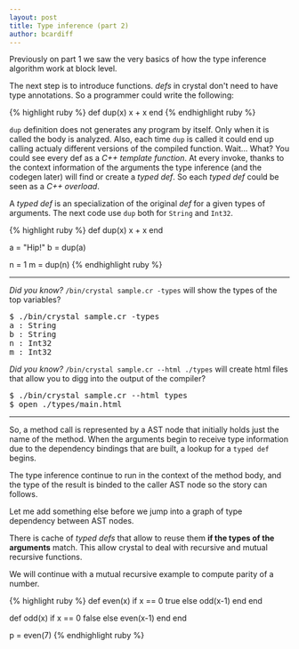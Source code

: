 ```yaml
---
layout: post
title: Type inference (part 2)
author: bcardiff
---
```


Previously on part 1 we saw the very basics of how the type inference algorithm work at block level.

The next step is to introduce functions. _defs_ in crystal don't need to have type annotations. So a programmer could write the following:

{% highlight ruby %}
def dup(x)
  x + x
end
{% endhighlight ruby %}

`dup` definition does not generates any program by itself. Only when it is called the body is analyzed. Also, each time `dup` is called it could end up calling actualy different versions of the compiled function. Wait... What? You could see every def as a _C++ template function_. At every invoke, thanks to the context information of the arguments the type inference (and the codegen later) will find or create a _typed def_. So each _typed def_ could be seen as a _C++ overload_.

A _typed def_ is an specialization of the original _def_ for a given types of arguments. The next code use `dup` both for `String` and `Int32`.

{% highlight ruby %}
def dup(x)
  x + x
end

a = "Hip!"
b = dup(a)

n = 1
m = dup(n)
{% endhighlight ruby %}

<hr>

*Did you know?* `/bin/crystal sample.cr -types` will show the types of the top variables?

<pre class="code">
$ ./bin/crystal sample.cr -types
a : String
b : String
n : Int32
m : Int32
</pre>

*Did you know?* `/bin/crystal sample.cr --html ./types` will create html files that allow you to digg into the output of the compiler?

<pre class="code">
$ ./bin/crystal sample.cr --html types
$ open ./types/main.html
</pre>

<hr>

So, a method call is represented by a AST node that initially holds just the name of the method. When the arguments begin to receive type information due to the dependency bindings that are built, a lookup for a `typed def` begins.

The type inference continue to run in the context of the method body, and the type of the result is binded to the caller AST node so the story can follows.

Let me add something else before we jump into a graph of type dependency between AST nodes.

There is cache of _typed defs_ that allow to reuse them **if the types of the arguments** match. This allow crystal to deal with recursive and mutual recursive functions.

We will continue with a mutual recursive example to compute parity of a number.

{% highlight ruby %}
def even(x)
  if x == 0
    true
  else
    odd(x-1)
  end
end

def odd(x)
  if x == 0
    false
  else
    even(x-1)
  end
end

p = even(7)
{% endhighlight ruby %}


